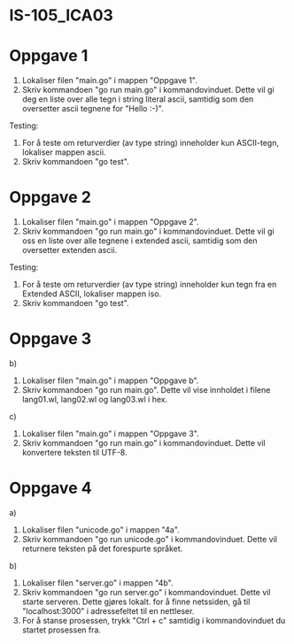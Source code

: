 # IS-105_ICA03
# Oppgave 1
1. Lokaliser filen "main.go" i mappen "Oppgave 1". 
2. Skriv kommandoen "go run main.go" i kommandovinduet. Dette vil gi deg en liste over alle tegn i string literal ascii, samtidig som den oversetter ascii tegnene for "Hello :-)".

Testing:
1. For å teste om returverdier (av type string) inneholder kun ASCII-tegn, lokaliser mappen ascii. 
2. Skriv kommandoen "go test".

# Oppgave 2
1. Lokaliser filen "main.go" i mappen "Oppgave 2".
2. Skriv kommandoen "go run main.go" i kommandovinduet. Dette vil gi oss en liste over alle tegnene i extended ascii, samtidig som den oversetter extenden ascii. 

Testing:
1. For å teste om returverdier (av type string) inneholder kun tegn fra en Extended ASCII, lokaliser mappen iso. 
2. Skriv kommandoen "go test".

# Oppgave 3 
b)
1. Lokaliser filen "main.go" i mappen "Oppgave b".
2. Skriv kommandoen "go run main.go". Dette vil vise innholdet i filene lang01.wl, lang02.wl og lang03.wl i hex. 

c)
1. Lokaliser filen "main.go" i mappen "Oppgave 3". 
2. Skriv kommandoen "go run main.go" i kommandovinduet. Dette vil konvertere teksten til UTF-8.

# Oppgave 4
a)
1. Lokaliser filen "unicode.go" i mappen "4a".
2. Skriv kommandoen "go run unicode.go" i kommandovinduet. Dette vil returnere teksten på det forespurte språket. 

b)
1. Lokaliser filen "server.go" i mappen "4b".
2. Skriv kommandoen "go run server.go" i kommandovinduet. Dette vil starte serveren. Dette gjøres lokalt. for å finne netssiden, gå til "localhost:3000" i adressefeltet til en nettleser. 
3. For å stanse prosessen, trykk "Ctrl + c" samtidig i kommandovinduet du startet prosessen fra. 
